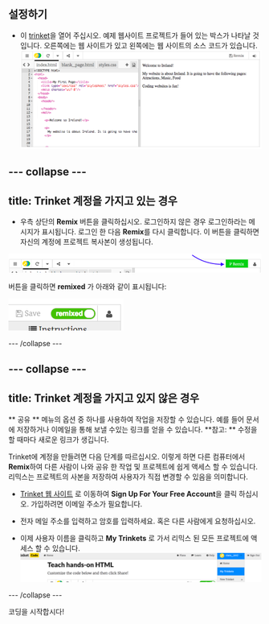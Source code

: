 ## 설정하기

- 이 [trinket](http://dojo.soy/html-b-start)을 열어 주십시오. 예제 웹사이트 프로젝트가 들어 있는 박스가 나타날 것입니다. 오른쪽에는 웹 사이트가 있고 왼쪽에는 웹 사이트의 소스 코드가 있습니다. ![Trinket의 웹 페이지 및 코드](images/tktHTMLStartingPoint.png)

## \--- collapse \---

## title: Trinket 계정을 가지고 있는 경우

- 우측 상단의 **Remix** 버튼을 클릭하십시오. 로그인하지 않은 경우 로그인하라는 메시지가 표시됩니다. 로그인 한 다음 **Remix**를 다시 클릭합니다. 이 버튼을 클릭하면 자신의 계정에 프로젝트 복사본이 생성됩니다. 

![리믹스 버튼](images/tktRemixButtonArrow.png)

버튼을 클릭하면 **remixed** 가 아래와 같이 표시됩니다:

![Button now says "remixed"](images/tktRemixedSmall.png)

\--- /collapse \---

## \--- collapse \---

## title: Trinket 계정을 가지고 있지 않은 경우

** 공유 ** 메뉴의 옵션 중 하나를 사용하여 작업을 저장할 수 있습니다. 예를 들어 문서에 저장하거나 이메일을 통해 보낼 수있는 링크를 얻을 수 있습니다. **참고: ** 수정을 할 때마다 새로운 링크가 생깁니다.

Trinket에 계정을 만들려면 다음 단계를 따르십시오. 이렇게 하면 다른 컴퓨터에서 **Remix**하여 다른 사람이 나와 공유 한 작업 및 프로젝트에 쉽게 액세스 할 수 있습니다. 리믹스는 프로젝트의 사본을 저장하여 사용자가 직접 변경할 수 있음을 의미합니다.

- [Trinket 웹 사이트](http://dojo.soy/trinket) 로 이동하여 **Sign Up For Your Free Account**을 클릭 하십시오. 가입하려면 이메일 주소가 필요합니다.

- 전자 메일 주소를 입력하고 암호를 입력하세요. 혹은 다른 사람에게 요청하십시오.

- 이제 사용자 이름을 클릭하고 **My Trinkets** 로 가서 리믹스 된 모든 프로젝트에 액세스 할 수 있습니다. !["My Trinkets" menu item](images/MyTrinketsMenuWide.png)

\--- /collapse \---

코딩을 시작합시다!